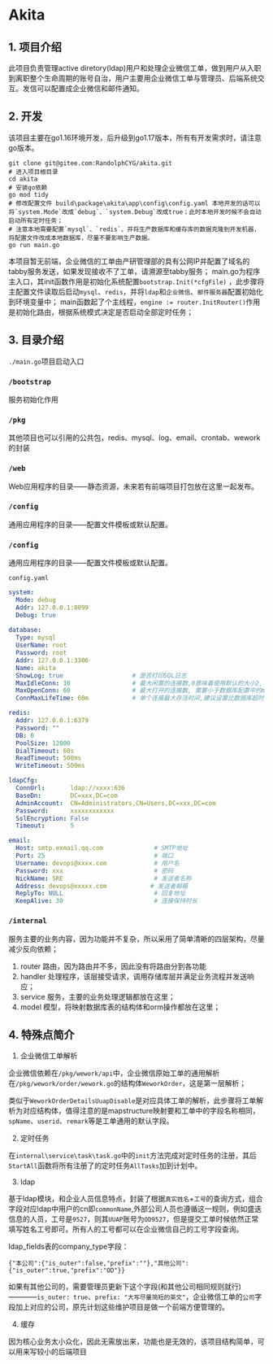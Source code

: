 # Akita

## 1. 项目介绍

此项目负责管理active diretory(ldap)用户和处理企业微信工单，做到用户从入职到离职整个生命周期的账号自治，用户主要用企业微信工单与管理员、后端系统交互。发信可以配置成企业微信和邮件通知。

## 2. 开发

该项目主要在go1.16环境开发，后升级到go1.17版本，所有有开发需求时，请注意go版本。

```shell
git clone git@gitee.com:RandolphCYG/akita.git
# 进入项目根目录
cd akita
# 安装go依赖
go mod tidy
# 修改配置文件 build\package\akita\app\config\config.yaml 本地开发的话可以将`system.Mode`改成`debug`、`system.Debug`改成true；此时本地开发时候不会自动启动所有定时任务；
# 注意本地需要配置`mysql`、`redis`、并将生产数据库和缓存库的数据克隆到开发机器，将配置文件改成本地数据库，尽量不要影响生产数据。
go run main.go
```

本项目暂无前端，企业微信的工单由产研管理部的具有公网IP并配置了域名的tabby服务发送，如果发现接收不了工单，请溯源至tabby服务；
main.go为程序主入口，其init函数作用是初始化系统配置`bootstrap.Init(*cfgFile)` ，此步骤将主配置文件读取后启动`mysql`、`redis`，并将`ldap`和`企业微信`、`邮件服务器`配置初始化到环境变量中；
main函数起了个主线程，`engine := router.InitRouter()`作用是初始化路由，根据系统模式决定是否启动全部定时任务；


## 3. 目录介绍

`./main.go`项目启动入口

### `/bootstrap`

服务初始化作用

### `/pkg`

其他项目也可以引用的公共包，redis、mysql、log、email、crontab、wework的封装

### `/web`

Web应用程序的目录——静态资源，未来若有前端项目打包放在这里一起发布。

### `/config`

通用应用程序的目录——配置文件模板或默认配置。

### `/config`

通用应用程序的目录——配置文件模板或默认配置。

`config.yaml`

```yaml
system:
  Mode: debug
  Addr: 127.0.0.1:8099
  Debug: true
  
database:
  Type: mysql
  UserName: root
  Password: root
  Addr: 127.0.0.1:3306
  Name: akita
  ShowLog: true                   # 是否打印SQL日志
  MaxIdleConn: 10                 # 最大闲置的连接数,0意味着使用默认的大小2, 小于0表示不使用连接池
  MaxOpenConn: 60                 # 最大打开的连接数, 需要小于数据库配置中的max_connections数
  ConnMaxLifeTime: 60m            # 单个连接最大存活时间,建议设置比数据库超时时长(wait_timeout)稍小一些

redis:
  Addr: 127.0.0.1:6379
  Password: ""
  DB: 0
  PoolSize: 12000
  DialTimeout: 60s
  ReadTimeout: 500ms
  WriteTimeout: 500ms

ldapCfg:
  ConnUrl:       ldap://xxxx:636
  BaseDn:        DC=xxx,DC=com
  AdminAccount:  CN=Administrators,CN=Users,DC=xxx,DC=com
  Password:      xxxxxxxxxxxx
  SslEncryption: False
  Timeout:       5

email:
  Host: smtp.exmail.qq.com              # SMTP地址
  Port: 25                              # 端口
  Username: devops@xxxx.com             # 用户名
  Password: xxx                         # 密码
  NickName: SRE                         # 发送者名称
  Address: devops@xxxxx.com    		   # 发送者邮箱
  ReplyTo: NULL                         # 回复地址
  KeepAlive: 30                         # 连接保持时长
```

### `/internal`

服务主要的业务内容，因为功能并不复杂，所以采用了简单清晰的四层架构，尽量减少反向依赖；

1. router 路由，因为路由并不多，因此没有将路由分到各功能
2. handler 处理程序，该层接受请求，调用存储库层并满足业务流程并发送响应；
3. service 服务，主要的业务处理逻辑都放在这里；
4. model 模型，将映射数据库表的结构体和orm操作都放在这里；


## 4. 特殊点简介

1. 企业微信工单解析

企业微信依赖在`/pkg/wework/api`中，企业微信原始工单的通用解析在`/pkg/wework/order/wework.go`的结构体`WeworkOrder`，这是第一层解析；

类似于`WeworkOrderDetailsUuapDisable`是对应具体工单的解析，此步骤将工单解析为对应结构体，值得注意的是mapstructure映射要和工单中的字段名称相同，`spName`、`userid`、`remark`等是工单通用的默认字段。

2. 定时任务

在`internal\service\task\task.go`中的`init`方法完成对定时任务的注册，其后`StartAll`函数将所有注册了的定时任务`AllTasks`加到计划中。

3. ldap

基于ldap模块，和企业人员信息特点，封装了根据`真实姓名`+`工号`的查询方式，组合字段对应ldap中用户的cn即`commonName`,外部公司人员也遵循这一规则，例如盛迭信息的人员，工号是`9527`，则其`UUAP`账号为`OD9527`，但是提交工单时候依然正常填写姓名工号即可。所有人的工号都可以在企业微信自己的工号字段查询。

ldap_fields表的company_type字段：

```
{"本公司":{"is_outer":false,"prefix":""},"其他公司":{"is_outer":true,"prefix":"OD"}}
```

如果有其他公司的，需要管理员更新下这个字段(和其他公司相同规则就行)————`is_outer: true`、`prefix: "大写尽量简短的英文"`，企业微信工单的`公司`字段加上对应的公司，原先计划这些维护项目是做一个前端方便管理的。


4. 缓存

因为核心业务太小众化，因此无需放出来，功能也是无效的，该项目结构简单，可以用来写较小的后端项目